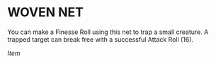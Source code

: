 ﻿# WOVEN NET

You can make a Finesse Roll using this net to trap a small creature. A trapped target can break free with a successful Attack Roll (16).

*Item*
